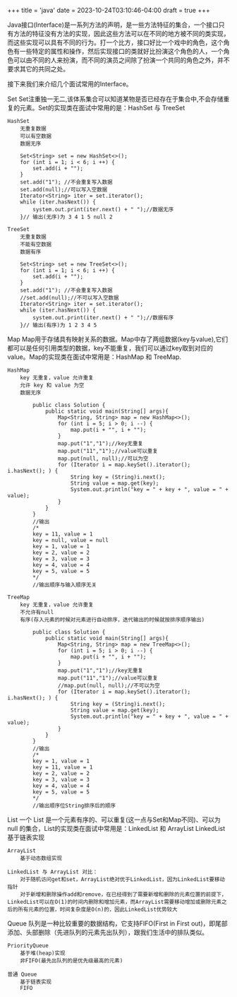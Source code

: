 +++
title = 'java'
date = 2023-10-24T03:10:46-04:00
draft = true
+++

Java接口(Interface)是一系列方法的声明，是一些方法特征的集合，一个接口只有方法的特征没有方法的实现，因此这些方法可以在不同的地方被不同的类实现，而这些实现可以具有不同的行为。打一个比方，接口好比一个戏中的角色，这个角色有一些特定的属性和操作，然后实现接口的类就好比扮演这个角色的人，一个角色可以由不同的人来扮演，而不同的演员之间除了扮演一个共同的角色之外，并不要求其它的共同之处。

接下来我们来介绍几个面试常用的Interface。

Set
Set注重独一无二,该体系集合可以知道某物是否已经存在于集合中,不会存储重复的元素。Set的实现类在面试中常用的是：HashSet 与 TreeSet

    HashSet
        无重复数据
        可以有空数据
        数据无序

        Set<String> set = new HashSet<>();
        for (int i = 1; i < 6; i ++) {
            set.add(i + "");
        }
        set.add("1"); //不会重复写入数据
        set.add(null);//可以写入空数据
        Iterator<String> iter = set.iterator();
        while (iter.hasNext()) {
            system.out.print(iter.next() + " ");//数据无序 
        }// 输出(无序)为 3 4 1 5 null 2

    TreeSet
        无重复数据
        不能有空数据
        数据有序
        
        Set<String> set = new TreeSet<>();
        for (int i = 1; i < 6; i ++) {
            set.add(i + "");
        }
        set.add("1"); //不会重复写入数据
        //set.add(null);//不可以写入空数据
        Iterator<String> iter = set.iterator();
        while (iter.hasNext()) {
            system.out.print(iter.next() + " ");//数据有序
        }// 输出(有序)为 1 2 3 4 5


Map
Map用于存储具有映射关系的数据。Map中存了两组数据(key与value),它们都可以是任何引用类型的数据，key不能重复，我们可以通过key取到对应的value。Map的实现类在面试中常用是：HashMap 和 TreeMap.

    HashMap
        key 无重复，value 允许重复
        允许 key 和 value 为空
        数据无序

            public class Solution {
                public static void main(String[] args){
                    Map<String, String> map = new HashMap<>();
                    for (int i = 5; i > 0; i --) {
                        map.put(i + "", i + "");
                    }
                    map.put("1","1");//key无重复
                    map.put("11","1");//value可以重复
                    map.put(null, null);//可以为空
                    for (Iterator i = map.keySet().iterator(); i.hasNext(); ) {
                        String key = (String)i.next();
                        String value = map.get(key);
                        System.out.println("key = " + key + ", value = " + value);
                    }
                }
            }
            //输出
            /*
            key = 11, value = 1
            key = null, value = null
            key = 1, value = 1
            key = 2, value = 2
            key = 3, value = 3
            key = 4, value = 4
            key = 5, value = 5
            */
            //输出顺序与输入顺序无关

    TreeMap
        key 无重复，value 允许重复
        不允许有null
        有序(存入元素的时候对元素进行自动排序，迭代输出的时候就按排序顺序输出)

            public class Solution {
                public static void main(String[] args){
                    Map<String, String> map = new TreeMap<>();
                    for (int i = 5; i > 0; i --) {
                        map.put(i + "", i + "");
                    }
                    map.put("1","1");//key无重复
                    map.put("11","1");//value可以重复
                    //map.put(null, null);//不可以为空
                    for (Iterator i = map.keySet().iterator(); i.hasNext(); ) {
                        String key = (String)i.next();
                        String value = map.get(key);
                        System.out.println("key = " + key + ", value = " + value);
                    }
                }
            }
            //输出
            /*
            key = 1, value = 1
            key = 11, value = 1
            key = 2, value = 2
            key = 3, value = 3
            key = 4, value = 4
            key = 5, value = 5
            */
            //输出顺序位String排序后的顺序


List
一个 List 是一个元素有序的、可以重复(这一点与Set和Map不同)、可以为 null 的集合，List的实现类在面试中常用是：LinkedList 和 ArrayList
    LinkedList
        基于链表实现

    ArrayList
        基于动态数组实现

    LinkedList 与 ArrayList 对比：
        对于随机访问get和set，ArrayList绝对优于LinkedList，因为LinkedList要移动指针
        对于新增和删除操作add和remove，在已经得到了需要新增和删除的元素位置的前提下，LinkedList可以在O(1)的时间内删除和增加元素，而ArrayList需要移动增加或删除元素之后的所有元素的位置，时间复杂度是O(n)的，因此LinkedList优势较大


Queue
队列是一种比较重要的数据结构，它支持FIFO(First in First out)，即尾部添加、头部删除（先进队列的元素先出队列），跟我们生活中的排队类似。

    PriorityQueue
        基于堆(heap)实现
        非FIFO(最先出队列的是优先级最高的元素)

    普通 Queue
        基于链表实现
        FIFO
